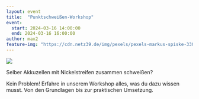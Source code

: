 ```yaml
---
layout: event
title:  "Punktschweißen-Workshop"
event:
  start: 2024-03-16 14:00:00
  end: 2024-03-16 16:00:00
author: max2
feature-img: "https://cdn.netz39.de/img/pexels/pexels-markus-spiske-330771.jpg"
---
```


![](https://cdn.netz39.de/img/pexels/pexels-nastyasensei-282045.jpg)

Selber Akkuzellen mit Nickelstreifen zusammen schweißen? 

Kein Problem! 
Erfahre in unserem Workshop alles, was du dazu wissen musst. Von den Grundlagen bis zur praktischen Umsetzung.
